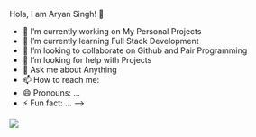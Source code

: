  Hola, I am Aryan Singh! 👋

- 🔭 I’m currently working on My Personal Projects
- 🌱 I’m currently learning Full Stack Development
- 👯 I’m looking to collaborate on Github and Pair Programming
- 🤔 I’m looking for help with Projects
- 💬 Ask me about Anything
- 📫 How to reach me: 
- 😄 Pronouns: ...
- ⚡ Fun fact: ...
-->

<img src="https://github-readme-stats.vercel.app/api?username=Idiot-Coder&&show_icons=true&title_color=ffffff&icon_color=bb2acf&text_color=daf7dc&bg_color=151515">
